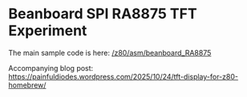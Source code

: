 # Beanboard SPI RA8875 TFT Experiment

The main sample code is here: [/z80/asm/beanboard_RA8875](/beanboard-spi-ra8875-tft/z80/asm/beanboard_RA8875)

Accompanying blog post: https://painfuldiodes.wordpress.com/2025/10/24/tft-display-for-z80-homebrew/